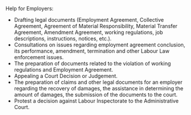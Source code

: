 Help for Employers:
- Drafting legal documents (Employment Agreement, Collective Agreement, Agreement of Material Responsibility, Material Transfer Agreement, Amendment Agreement, working regulations, job descriptions, instructions, notices, etc.).
- Consultations on issues regarding employment agreement conclusion, its performance, amendment, termination and other Labour Law enforcement issues.
- The preparation of documents related to the violation of working regulations and Employment Agreement.
- Appealing a Court Decision or Judgement.
- The preparation of claims and other legal documents for an employer regarding the recovery of damages, the assistance in determining the amount of damages, the submission of the documents to the court.
- Protest a decision against Labour Inspectorate to the Administrative Court.